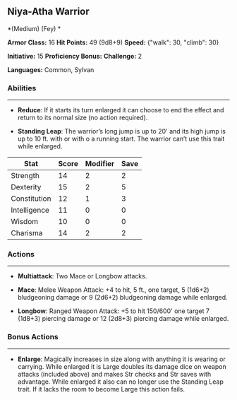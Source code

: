 ## Niya-Atha Warrior
*(Medium) (Fey) *

**Armor Class:** 16
**Hit Points:** 49 (9d8+9)
**Speed:** {"walk": 30, "climb": 30}

**Initiative:** 15
**Proficiency Bonus:**
**Challenge:** 2

**Languages:** Common, Sylvan

### Abilities
 --- 
- **Reduce**: If it starts its turn enlarged it can choose to end the effect and return to its normal size (no action required).

- **Standing Leap**: The warrior’s long jump is up to 20' and its high jump is up to 10 ft. with or with o a running start. The warrior can’t use this trait while enlarged.



| Stat | Score | Modifier | Save |
| ---- | ---- | ---- | ---- |
| Strength | 14 | 2 | 2 |
| Dexterity | 15 | 2 | 5 |
| Constitution | 12 | 1 | 3 |
| Intelligence | 11 | 0 | 0 |
| Wisdom | 10 | 0 | 0 |
| Charisma | 14 | 2 | 2 |

### Actions
 --- 
- **Multiattack**: Two Mace or Longbow attacks.

- **Mace**: Melee Weapon Attack: +4 to hit, 5 ft., one target, 5 (1d6+2) bludgeoning damage or 9 (2d6+2) bludgeoning damage while enlarged.

- **Longbow**: Ranged Weapon Attack: +5 to hit 150/600' one target 7 (1d8+3) piercing damage or 12 (2d8+3) piercing damage while enlarged.

### Bonus Actions
 --- 
- **Enlarge**: Magically increases in size along with anything it is wearing or carrying. While enlarged it is Large doubles its damage dice on weapon attacks (included above) and makes Str checks and Str saves with advantage. While enlarged it also can no longer use the Standing Leap trait. If it lacks the room to become Large this action fails.

